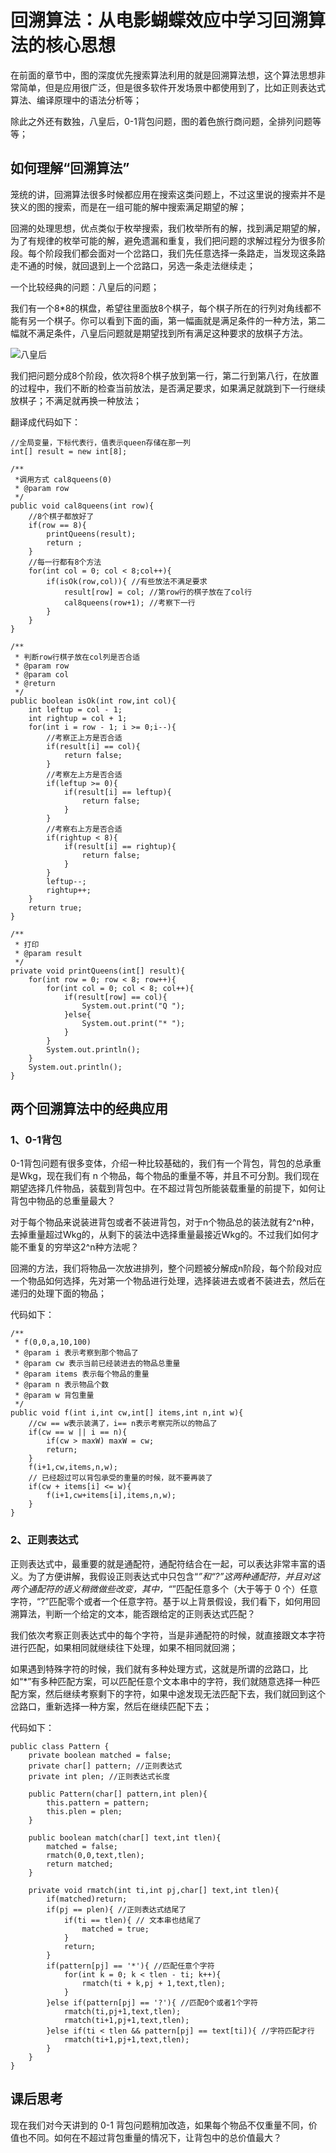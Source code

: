 # 回溯算法：从电影蝴蝶效应中学习回溯算法的核心思想

在前面的章节中，图的深度优先搜索算法利用的就是回溯算法想，这个算法思想非常简单，但是应用很广泛，但是很多软件开发场景中都使用到了，比如正则表达式算法、编译原理中的语法分析等；

除此之外还有数独，八皇后，0-1背包问题，图的着色旅行商问题，全排列问题等等；

## 如何理解“回溯算法”

笼统的讲，回溯算法很多时候都应用在搜索这类问题上，不过这里说的搜索并不是狭义的图的搜索，而是在一组可能的解中搜索满足期望的解；

回溯的处理思想，优点类似于枚举搜索，我们枚举所有的解，找到满足期望的解，为了有规律的枚举可能的解，避免遗漏和重复，我们把问题的求解过程分为很多阶段。每个阶段我们都会面对一个岔路口，我们先任意选择一条路走，当发现这条路走不通的时候，就回退到上一个岔路口，另选一条走法继续走；

一个比较经典的问题：八皇后的问题；

我们有一个8*8的棋盘，希望往里面放8个棋子，每个棋子所在的行列对角线都不能有另一个棋子。你可以看到下面的画，第一幅画就是满足条件的一种方法，第二幅就不满足条件，八皇后问题就是期望找到所有满足这种要求的放棋子方法。

![八皇后](img/八皇后.jpg)

我们把问题分成8个阶段，依次将8个棋子放到第一行，第二行到第八行，在放置的过程中，我们不断的检查当前放法，是否满足要求，如果满足就跳到下一行继续放棋子；不满足就再换一种放法；

翻译成代码如下：

    //全局变量，下标代表行，值表示queen存储在那一列
    int[] result = new int[8];

    /**
     *调用方式 cal8queens(0)
     * @param row
     */
    public void cal8queens(int row){
        //8个棋子都放好了
        if(row == 8){
            printQueens(result);
            return ;
        }
        //每一行都有8个方法
        for(int col = 0; col < 8;col++){
            if(isOk(row,col)){ //有些放法不满足要求
                result[row] = col; //第row行的棋子放在了col行
                cal8queens(row+1); //考察下一行
            }
        }
    }

    /**
     * 判断row行棋子放在col列是否合适
     * @param row
     * @param col
     * @return
     */
    public boolean isOk(int row,int col){
        int leftup = col - 1;
        int rightup = col + 1;
        for(int i = row - 1; i >= 0;i--){
            //考察正上方是否合适
            if(result[i] == col){
                return false;
            }
            //考察左上方是否合适
            if(leftup >= 0){
                if(result[i] == leftup){
                    return false;
                }
            }
            //考察右上方是否合适
            if(rightup < 8){
                if(result[i] == rightup){
                    return false;
                }
            }
            leftup--;
            rightup++;
        }
        return true;
    }

    /**
     * 打印
     * @param result
     */
    private void printQueens(int[] result){
        for(int row = 0; row < 8; row++){
            for(int col = 0; col < 8; col++){
                if(result[row] == col){
                    System.out.print("Q ");
                }else{
                    System.out.print("* ");
                }
            }
            System.out.println();
        }
        System.out.println();
    }

## 两个回溯算法中的经典应用

### 1、0-1背包
0-1背包问题有很多变体，介绍一种比较基础的，我们有一个背包，背包的总承重是Wkg，现在我们有 n 个物品，每个物品的重量不等，并且不可分割。我们现在期望选择几件物品，装载到背包中。在不超过背包所能装载重量的前提下，如何让背包中物品的总重量最大？

对于每个物品来说装进背包或者不装进背包，对于n个物品总的装法就有2^n种，去掉重量超过Wkg的，从剩下的装法中选择重量最接近Wkg的。不过我们如何才能不重复的穷举这2^n种方法呢？

回溯的方法，我们将物品一次放进排列，整个问题被分解成n阶段，每个阶段对应一个物品如何选择，先对第一个物品进行处理，选择装进去或者不装进去，然后在递归的处理下面的物品；

代码如下：

    /**
     * f(0,0,a,10,100)
     * @param i 表示考察到那个物品了
     * @param cw 表示当前已经装进去的物品总重量
     * @param items 表示每个物品的重量
     * @param n 表示物品个数
     * @param w 背包重量
     */
    public void f(int i,int cw,int[] items,int n,int w){
        //cw == w表示装满了，i== n表示考察完所以的物品了
        if(cw == w || i == n){
            if(cw > maxW) maxW = cw;
            return;
        }
        f(i+1,cw,items,n,w);
        // 已经超过可以背包承受的重量的时候，就不要再装了
        if(cw + items[i] <= w){
            f(i+1,cw+items[i],items,n,w);
        }
    }


### 2、正则表达式

正则表达式中，最重要的就是通配符，通配符结合在一起，可以表达非常丰富的语义。为了方便讲解，我假设正则表达式中只包含“*”和“?”这两种通配符，并且对这两个通配符的语义稍微做些改变，其中，“*”匹配任意多个（大于等于 0 个）任意字符，“?”匹配零个或者一个任意字符。基于以上背景假设，我们看下，如何用回溯算法，判断一个给定的文本，能否跟给定的正则表达式匹配？

我们依次考察正则表达式中的每个字符，当是非通配符的时候，就直接跟文本字符进行匹配，如果相同就继续往下处理，如果不相同就回溯；

如果遇到特殊字符的时候，我们就有多种处理方式，这就是所谓的岔路口，比如“*”有多种匹配方案，可以匹配任意个文本串中的字符，我们就随意选择一种匹配方案，然后继续考察剩下的字符，如果中途发现无法匹配下去，我们就回到这个岔路口，重新选择一种方案，然后在继续匹配下去；

代码如下：

    public class Pattern {
        private boolean matched = false;
        private char[] pattern; //正则表达式
        private int plen; //正则表达式长度

        public Pattern(char[] pattern,int plen){
            this.pattern = pattern;
            this.plen = plen;
        }

        public boolean match(char[] text,int tlen){
            matched = false;
            rmatch(0,0,text,tlen);
            return matched;
        }

        private void rmatch(int ti,int pj,char[] text,int tlen){
            if(matched)return;
            if(pj == plen){ //正则表达式结尾了
                if(ti == tlen){ // 文本串也结尾了
                    matched = true;
                }
                return;
            }
            if(pattern[pj] == '*'){ //匹配任意个字符
                for(int k = 0; k < tlen - ti; k++){
                    rmatch(ti + k,pj + 1,text,tlen);
                }
            }else if(pattern[pj] == '?'){ //匹配0个或者1个字符
                rmatch(ti,pj+1,text,tlen);
                rmatch(ti+1,pj+1,text,tlen);
            }else if(ti < tlen && pattern[pj] == text[ti]){ //字符匹配才行
                rmatch(ti+1,pj+1,text,tlen);
            }
        }
    }


## 课后思考
现在我们对今天讲到的 0-1 背包问题稍加改造，如果每个物品不仅重量不同，价值也不同。如何在不超过背包重量的情况下，让背包中的总价值最大？

